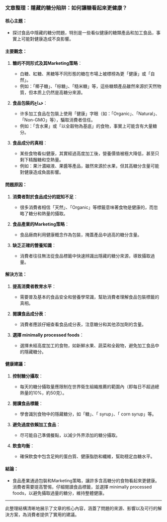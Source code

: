 ### 文章整理：隱藏的糖分陷阱：如何讓糖看起來更健康？

#### 核心主題：
- 探讨食品中隱藏的糖分問題，特別是一些看似健康的糖類產品和加工食品，事實上可能對健康造成不良影響。

#### 主要觀念：
1. **糖的不同形式及其Marketing策略**：
   - 白糖、紅糖、黑糖等不同形態的糖在市場上被標榜為更「健康」或「自然」。
   - 例如：「椰子糖」、「棕糖」、「糙米糖」等，這些糖類產品雖然來源於天然物質，但本质上仍然是高糖分來源。

2. **食品包裝的خداع**：
   - 许多加工食品在包裝上使用「健康」字眼（如：「Organic」、「Natural」、「Non-GMO」等），騙取消費者信任。
   - 例如：「含水果」或「以全穀物為基底」的食物，事實上可能含有大量糖分。

3. **食品成分的真相**：
   - 某些食物看似健康，其實經過高度加工後，營養價值被極大降低，甚至只剩下精餾糖和空熱量。
   - 例如：果汁濃縮液、果醬等產品，雖然來源於水果，但其高糖分含量可能對健康造成負面影響。

#### 問題原因：
1. **消費者對於食品成分的認知不足**：
   - 很多消費者相信「天然」、「Organic」等標籤意味著食物是健康的，而忽略了糖分和熱量的攝取。
   
2. **食品產業的Marketing策略**：
   - 食品廠商利用健康概念作為包裝，掩蓋產品中過高的糖分含量。

3. **缺乏正確的營養知識**：
   - 消費者往往無法從食品標籤中快速辨識出隱藏的糖分來源，導致攝取過量。

#### 解決方法：
1. **提高消費者教育水平**：
   - 需要普及基本的食品安全和營養學常識，幫助消費者理解食品包裝標籤的真相。
   
2. **閱讀食品成分表**：
   - 消費者應該仔細查看食品成分表，注意糖分和其他添加劑的含量。

3. **選擇 minimally processed foods**：
   - 選擇未經高度加工的食物，如新鮮水果、蔬菜和全穀物，避免加工食品中的隱藏糖分。

#### 健康建議：
1. **控制糖分攝取**：
   - 每天的糖分攝取量應限制在世界衛生組織推薦的範圍內（即每日不超過總熱量的10%，約50克）。

2. **閱讀食品標籤**：
   - 學會識別食物中的隱藏糖分，如「糖」、「 syrup」、「 corn syrup」等。

3. **避免過度依賴加工食品**：
   - 尽可能自己準備餐點，以減少外界添加的糖分攝取。

4. **飲食均衡**：
   - 確保飲食中包含足夠的蛋白質、健康脂肪和纖維，幫助穩定血糖水平。

#### 結論：
- 食品產業通過包裝和Marketing策略，讓許多含高糖分的食物看起來更健康。消費者需要提高警惕，仔細閱讀食品標籤，並選擇 minimally processed foods，以避免攝取過量的糖分，維持整體健康。

---

此整理結構清晰地展示了文章的核心內容，涵蓋了問題的來源、影響以及可行的解決方案，為消費者提供了實用的建議。
